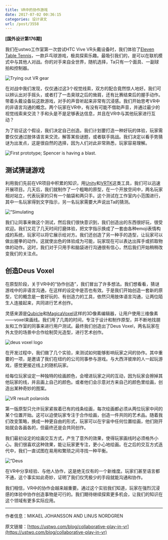 ```yaml
---
title: VR中的协作游戏
date: 2017-07-02 00:36:15
categories: 设计译文
url: /post/3558
---
```


**[国外设计第176期]**

我们在ustwo工作室第一次尝试HTC Vive VR头戴设备时，我们体验了[Eleven Table Tennis](http://www.elevenvr.com/)，一款乒乓球游戏，极具探索乐趣。最吸引我们的，是可以在联机模式中与其他人对战。你的对手来自全世界，随机选择，Ta只有一个面具、一副球拍和控制器。

![Trying out VR gear](https://storageapi.fleek.co/0a3a8890-e65e-47ce-93d7-0442b9209d38-bucket/blog/posts/2017-07/07-01/P1040746-640x427.jpg)

在对战中我们发现，仅仅通过这3个视觉线索，双方的配合竟然惊人地好。我们可以辨认出对手摇头，或者打了一击臭球之后的耸肩，还有比赛结束后的握手动作。带着头戴设备玩这款游戏，对手的声音听起来非常有沉浸感。我们开始思考VR中的非语言沟通的概念。两个玩家在VR中，有没有可能不借助声音，并通过最少的视觉线索来交流？手和头是不是足够表达信息，并且在VR中与其他玩家进行互动？

为了验证这个假设，我们决定自己创造。我们计划要打造一种好玩的体验，玩家需要仅仅通过肢体语言来交流，解答某些谜题，或者联手挑战。我们决定以看手势猜谜为出发点，这是很自然的选择，因为人们对此非常熟悉，玩家容易理解。

![First prototype; Spencer is having a blast.](https://usweb-cdn.ustwo.com/ustwo-production/uploads/2017/06/waving2.gif)

## 测试猜谜游戏

利用我们先前在VR项目中积累的知识，用[Unity](https://madewith.unity.com/)和[VRTK](https://vrtoolkit.readme.io/)这类工具，我们可以迅速开展项目。几天后，我们就制作了一个粗略的原型，在一个开放空间中，两名玩家相对站立，代表玩家的只有一个脑袋和两只手。这个测试在工作室内小范围进行，其中一名玩家得到文字指示，另一名玩家需要大声说出Ta的猜测。

![“Simulating](https://usweb-cdn.ustwo.com/ustwo-production/uploads/2017/06/shooting2.gif)

我们让同事来做这个测试，然后我们很快意识到，我们创造出的东西很好玩，很受欢迎。我们又花了几天时间打磨体验，把文字指示换成了一套由各种emoji表情构成的系统，玩家可以将它展示给对方。我们还创造了另一种手的造型，让玩家可以做出握拳的动作。这就使出色的体验成为可能，玩家现在可以表达出挥手或抓取物体的动作。这时，我们对于只用手和脑袋进行沟通很有信心，然后我们开始稍稍改变我们的关注点。

## 创造Deus Voxel

在原型阶段，关于VR中的“协作创造”，我们冒出了许多想法。我们想看看，猜谜游戏中的非语言沟通，在这样的设定中是否也有效。于是我们开始创造一套新的原型，它的概念是一套好玩的、有创造力的工具，依然只用肢体语言沟通，让两位陌生人连接起来，共同进行艺术创作。

灵感来源是[Qubicle](http://www.minddesk.com/)和[MagicaVoxel](https://ephtracy.github.io/)这样的3D像素编辑器，让用户使用三维像素——voxel来画线。我们用了几周的时间，专注于设计和制作原型，并不断地找朋友和工作室的同事来进行用户测试。最终我们创造出了Deus Voxel，两名玩家在外太空的场景中合作绘制荧光造型，进行艺术创作。

![deus voxel logo](https://usweb-cdn.ustwo.com/ustwo-production/uploads/2017/06/logo-640x381.jpg)

在开发过程中，我们做了几个实验，来测试如何能够影响玩家之间的协作。其中重要的一项，是邀请了我们在纽约的公司同事参与游戏。与大西洋彼岸的人一起玩游戏，感觉更接近线上的随机玩家。

给每位玩家设定一种独特的绘画颜色，会增进玩家之间的互动，因为玩家会擦掉其他玩家的线，并且画上自己的颜色。或者他们会示意对方来自己的颜色里绘画，创造出某种奇妙的图案。

![VR result polaroids](https://storageapi.fleek.co/0a3a8890-e65e-47ce-93d7-0442b9209d38-bucket/blog/posts/2017-07/07-01/polaroids_1-640x360.png)

第一版原型只允许玩家紧挨着已有的线条绘画，每次绘画都必须从两位玩家中间的某个位置开始。这可以迫使玩家专注于合作绘画，创造一件共同的艺术品。随着我们改变策略，换成一种更自由的形式，玩家可以在宇宙中任何位置绘画，他们刚开始就会各画各的，但最终还是会共同创作。

我们最初设定的绘画交互方式，产生了意外的效果，使得玩家画线时必须格外小心。我们很喜欢这种效果，能让玩家更专注，更小心地绘画。在之后的交互方式迭代中，我们一直试图在易用和繁琐之间寻找一种平衡。

![“Deus](https://usweb-cdn.ustwo.com/ustwo-production/uploads/2017/06/differentcolors.gif)

在VR中分享经验、与他人协作，这是绝无仅有的一个新维度。玩家们甚至语言都不通，这个事实如此奇妙，证明了我们仅凭极少的手段就能沟通和协作。

我们相信，VR中的协作会越来越重要。通过这个实验我们知道，玩家在强烈沉浸感的体验中协作创造事物是可行的。我们期待继续探索更多机会，让我们的知识在这个领域有更多实际应用。

---

作者信息：MIKAEL JOHANSSON AND LINUS NORDGREN

原文链接：[https://ustwo.com/blog/collaborative-play-in-vr](https://ustwo.com/blog/collaborative-play-in-vr)